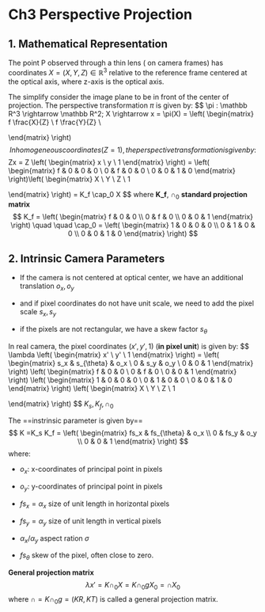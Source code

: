 # Ch3 Perspective Projection

## 1. Mathematical Representation

The point P observed through a thin lens ( on camera frames) has coordinates $X = (X, Y, Z) \in \mathbb R^3$ relative to the reference frame centered at the optical axis, where z-axis is the optical axis.



The simplify consider the image plane to be in front of the center of projection. The perspective transformation $\pi$ is given by:
$$
\pi : \mathbb R^3 \rightarrow \mathbb R^2; X \rightarrow x = \pi(X) = \left(
 \begin{matrix}
   f \frac{X}{Z}  \\
   f \frac{Y}{Z}  \\

  \end{matrix} 
\right)
$$
In homogeneous coordinates (Z = 1), the perspective transformation is given by:
$$
Zx = Z \left(
 \begin{matrix}
   x  \\
   y  \\
	1
  \end{matrix} 
\right) = \left(
 \begin{matrix}
   f & 0 & 0 & 0  \\
   0 & f & 0 & 0  \\
   0 & 0 & 1 & 0
  \end{matrix} 
\right)\left(
 \begin{matrix}
   X  \\
   Y  \\
   Z \\
   1

  \end{matrix} 
\right) = K_f \cap_0 X
$$
where **K_f**, $\cap_0$ **standard projection matrix**
$$
K_f = \left(
 \begin{matrix}
   f & 0 & 0  \\
   0 & f & 0   \\
   0 & 0 & 1 
  \end{matrix} 
\right) \quad \quad \cap_0 = \left(
 \begin{matrix}
   1 & 0 & 0 & 0  \\
   0 & 1 & 0 & 0  \\
   0 & 0 & 1 & 0
  \end{matrix} 
\right)
$$

## 2. Intrinsic Camera Parameters

- If the camera is not centered at optical center, we have an additional translation $o_x, o_y$
- and if pixel coordinates do not have unit scale, we need to add the pixel scale $s_x, s_y$ 

- if the pixels are not rectangular, we have a skew factor $s_{\theta}$

In real camera, the pixel coordinates $(x', y', 1)$ (**in pixel unit**) is given by:
$$
\lambda \left(
 \begin{matrix}
   x'  \\
   y'  \\
	1
  \end{matrix} 
\right) = \left(
 \begin{matrix}
   s_x & s_{\theta} & o_x  \\
   0 & s_y & o_y   \\
   0 & 0 & 1 
  \end{matrix} 
\right) \left(
 \begin{matrix}
   f & 0 & 0  \\
   0 & f & 0   \\
   0 & 0 & 1 
  \end{matrix} 
\right)  \left(
 \begin{matrix}
   1 & 0 & 0 & 0  \\
   0 & 1 & 0 & 0  \\
   0 & 0 & 1 & 0
  \end{matrix} 
\right) \left(
 \begin{matrix}
   X  \\
   Y  \\
   Z \\
   1

  \end{matrix} 
\right)
$$
$K_s, K_f, \cap_0$

The ==instrinsic parameter is given by== 
$$
K  =K_s K_f = \left(
 \begin{matrix}
   fs_x & fs_{\theta} & o_x  \\
   0 & fs_y & o_y   \\
   0 & 0 & 1 
  \end{matrix} 
\right) 
$$
where:

- $o_x$: x-coordinates of principal point in pixels
- $o_y$: y-coordinates of principal point in pixels

- $fs_x = \alpha_x$ size of unit length in horizontal pixels
- $fs_y = \alpha_y$ size of unit length in vertical pixels

- $\alpha_x / \alpha_y$ aspect ration $\sigma$

- $fs_{\theta}$ skew of the pixel, often close to zero.





**General projection matrix**
$$
\lambda x' = K \cap_0 X = K \cap_0 gX_0 = \cap X_0 
$$
where $\cap = K\cap_0 g = (KR, KT)$ is called a general projection matrix.
